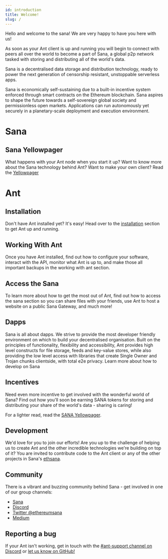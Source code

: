 ```yaml
---
id: introduction
title: Welcome!
slug: /
---
```


Hello and welcome to the sana! We are very happy to have you here with us!

As soon as your Ant client is up and running you will begin to connect with peers all over the world to become a part of Sana, a global p2p network tasked with storing and distributing all of the world's data.

Sana is a decentralised data storage and distribution technology, ready to power the next generation of censorship resistant, unstoppable serverless apps.

Sana is economically self-sustaining due to a built-in incentive system enforced through smart contracts on the Ethereum blockchain. Sana aspires to shape the future towards a self-sovereign global society and permissionless open markets. Applications can run autonomously yet securely in a planetary-scale deployment and execution environment.

# Sana

## Sana Yellowpager
What happens with your Ant node when you start it up? Want to know more about the Sana technology behind Ant?
Want to make your own client? Read the <a href="/sana_yellow_paper.pdf" target="_blank" rel="noopener noreferrer">Yellowpager</a>

<!-- ## Bonding Curve

Find more information on the bonding curve, including its [source code](https://github.com/ethersphere/bzzaar-contracts) in the github repository. -->

# Ant

## Installation
Don't have Ant installed yet? It's easy! Head over to the [installation](/docs/installation/quick-start) section to get Ant up and running.

## Working With Ant
Once you have Ant installed, find out how to configure your software, interact with the API, monitor what Ant is up to, and make those all important backups in the working with ant section.

## Access the Sana
To learn more about how to get the most out of Ant, find out how to access the sana section so you can share files with your friends, use Ant to host a website on a public Sana Gateway, and much more!
	

## Dapps

Sana is all about dapps. We strive to provide the most developer
friendly environment on which to build your decentralised
organisation. Built on the principles of functionality, flexibility
and accessibility, Ant provides high level constructs for file
storage, feeds and key-value stores, while also providing the low
level access with libraries that create Single Owner and Trojan chunks
clientside, with total e2e privacy. Learn more about how to develop
on Sana

## Incentives

Need even more incentive to get involved with the wonderful world of
Sana? Find out how you'll soon be earning  SANA
tokens for storing and
distributing your share of the world's data - sharing is caring!

<!-- ## Find Out More

What happens with your Ant node when you start it up? Want to know
more about the amazing Sana technology behind Ant?  Want to make your
own client? Read <a href="/the-book-of-sana.pdf" target="_blank"
rel="noopener noreferrer">The Book of Sana</a>, our 250 page epic
guide to the future tech underpinning the Sana network. -->

For a lighter read, read the <a href="/sana_yellow_paper.pdf" target="_blank" rel="noopener noreferrer">SANA Yellowpager</a>. 

## Development

We'd love for you to join our efforts! Are you up to the challenge of
helping us to create Ant and the other incredible technologies we're
building on top of it? You are invited to contribute code to the Ant
client or any of the other projects in Sana's
[ethsana](https://github.com/ethsana).

## Community

There is a vibrant and buzzing community behind Sana - get involved
in one of our group channels:

- [Sana](https://www.ethsana.org/)
- [Discord](https://discord.gg/c72mpR7Erf)
- [Twitter @ethereumsana](https://twitter.com/ethereumsana)
- [Medium](https://ethereumsana.medium.com/)

## Reporting a bug
If your Ant isn't working, get in touch with the [#ant-support channel on Discord](https://discord.gg/c72mpR7Erf) or [let us know on GitHub!](https://github.com/ethsana)
